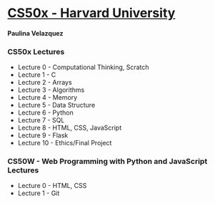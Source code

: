 # [CS50x - Harvard University](https://cs50.harvard.edu/x/2021)

#### Paulina Velazquez


### CS50x Lectures

- Lecture 0 - Computational Thinking, Scratch
- Lecture 1 - C
- Lecture 2 - Arrays
- Lecture 3 - Algorithms
- Lecture 4 - Memory
- Lecture 5 - Data Structure
- Lecture 6 - Python
- Lecture 7 - SQL
- Lecture 8 - HTML, CSS, JavaScript
- Lecture 9 - Flask
- Lecture 10 - Ethics/Final Project


### CS50W - Web Programming with Python and JavaScript Lectures

- Lecture 0 - HTML, CSS
- Lecture 1 - Git
